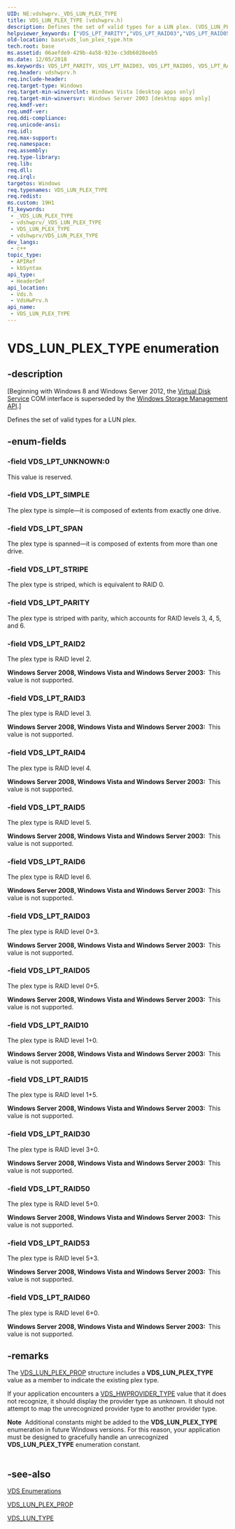 ```yaml
---
UID: NE:vdshwprv._VDS_LUN_PLEX_TYPE
title: VDS_LUN_PLEX_TYPE (vdshwprv.h)
description: Defines the set of valid types for a LUN plex. (VDS_LUN_PLEX_TYPE)
helpviewer_keywords: ["VDS_LPT_PARITY","VDS_LPT_RAID03","VDS_LPT_RAID05","VDS_LPT_RAID10","VDS_LPT_RAID15","VDS_LPT_RAID2","VDS_LPT_RAID3","VDS_LPT_RAID30","VDS_LPT_RAID4","VDS_LPT_RAID5","VDS_LPT_RAID50","VDS_LPT_RAID53","VDS_LPT_RAID6","VDS_LPT_RAID60","VDS_LPT_SIMPLE","VDS_LPT_SPAN","VDS_LPT_STRIPE","VDS_LPT_UNKNOWN","VDS_LUN_PLEX_TYPE","VDS_LUN_PLEX_TYPE enumeration [VDS]","base.vds_lun_plex_type","vds/VDS_LPT_PARITY","vds/VDS_LPT_RAID03","vds/VDS_LPT_RAID05","vds/VDS_LPT_RAID10","vds/VDS_LPT_RAID15","vds/VDS_LPT_RAID2","vds/VDS_LPT_RAID3","vds/VDS_LPT_RAID30","vds/VDS_LPT_RAID4","vds/VDS_LPT_RAID5","vds/VDS_LPT_RAID50","vds/VDS_LPT_RAID53","vds/VDS_LPT_RAID6","vds/VDS_LPT_RAID60","vds/VDS_LPT_SIMPLE","vds/VDS_LPT_SPAN","vds/VDS_LPT_STRIPE","vds/VDS_LPT_UNKNOWN","vds/VDS_LUN_PLEX_TYPE","vdshwprv/VDS_LPT_PARITY","vdshwprv/VDS_LPT_RAID03","vdshwprv/VDS_LPT_RAID05","vdshwprv/VDS_LPT_RAID10","vdshwprv/VDS_LPT_RAID15","vdshwprv/VDS_LPT_RAID2","vdshwprv/VDS_LPT_RAID3","vdshwprv/VDS_LPT_RAID30","vdshwprv/VDS_LPT_RAID4","vdshwprv/VDS_LPT_RAID5","vdshwprv/VDS_LPT_RAID50","vdshwprv/VDS_LPT_RAID53","vdshwprv/VDS_LPT_RAID6","vdshwprv/VDS_LPT_RAID60","vdshwprv/VDS_LPT_SIMPLE","vdshwprv/VDS_LPT_SPAN","vdshwprv/VDS_LPT_STRIPE","vdshwprv/VDS_LPT_UNKNOWN","vdshwprv/VDS_LUN_PLEX_TYPE"]
old-location: base\vds_lun_plex_type.htm
tech.root: base
ms.assetid: 06aefde9-429b-4a58-923e-c3db6028eeb5
ms.date: 12/05/2018
ms.keywords: VDS_LPT_PARITY, VDS_LPT_RAID03, VDS_LPT_RAID05, VDS_LPT_RAID10, VDS_LPT_RAID15, VDS_LPT_RAID2, VDS_LPT_RAID3, VDS_LPT_RAID30, VDS_LPT_RAID4, VDS_LPT_RAID5, VDS_LPT_RAID50, VDS_LPT_RAID53, VDS_LPT_RAID6, VDS_LPT_RAID60, VDS_LPT_SIMPLE, VDS_LPT_SPAN, VDS_LPT_STRIPE, VDS_LPT_UNKNOWN, VDS_LUN_PLEX_TYPE, VDS_LUN_PLEX_TYPE enumeration [VDS], base.vds_lun_plex_type, vds/VDS_LPT_PARITY, vds/VDS_LPT_RAID03, vds/VDS_LPT_RAID05, vds/VDS_LPT_RAID10, vds/VDS_LPT_RAID15, vds/VDS_LPT_RAID2, vds/VDS_LPT_RAID3, vds/VDS_LPT_RAID30, vds/VDS_LPT_RAID4, vds/VDS_LPT_RAID5, vds/VDS_LPT_RAID50, vds/VDS_LPT_RAID53, vds/VDS_LPT_RAID6, vds/VDS_LPT_RAID60, vds/VDS_LPT_SIMPLE, vds/VDS_LPT_SPAN, vds/VDS_LPT_STRIPE, vds/VDS_LPT_UNKNOWN, vds/VDS_LUN_PLEX_TYPE, vdshwprv/VDS_LPT_PARITY, vdshwprv/VDS_LPT_RAID03, vdshwprv/VDS_LPT_RAID05, vdshwprv/VDS_LPT_RAID10, vdshwprv/VDS_LPT_RAID15, vdshwprv/VDS_LPT_RAID2, vdshwprv/VDS_LPT_RAID3, vdshwprv/VDS_LPT_RAID30, vdshwprv/VDS_LPT_RAID4, vdshwprv/VDS_LPT_RAID5, vdshwprv/VDS_LPT_RAID50, vdshwprv/VDS_LPT_RAID53, vdshwprv/VDS_LPT_RAID6, vdshwprv/VDS_LPT_RAID60, vdshwprv/VDS_LPT_SIMPLE, vdshwprv/VDS_LPT_SPAN, vdshwprv/VDS_LPT_STRIPE, vdshwprv/VDS_LPT_UNKNOWN, vdshwprv/VDS_LUN_PLEX_TYPE
req.header: vdshwprv.h
req.include-header: 
req.target-type: Windows
req.target-min-winverclnt: Windows Vista [desktop apps only]
req.target-min-winversvr: Windows Server 2003 [desktop apps only]
req.kmdf-ver: 
req.umdf-ver: 
req.ddi-compliance: 
req.unicode-ansi: 
req.idl: 
req.max-support: 
req.namespace: 
req.assembly: 
req.type-library: 
req.lib: 
req.dll: 
req.irql: 
targetos: Windows
req.typenames: VDS_LUN_PLEX_TYPE
req.redist: 
ms.custom: 19H1
f1_keywords:
 - _VDS_LUN_PLEX_TYPE
 - vdshwprv/_VDS_LUN_PLEX_TYPE
 - VDS_LUN_PLEX_TYPE
 - vdshwprv/VDS_LUN_PLEX_TYPE
dev_langs:
 - c++
topic_type:
 - APIRef
 - kbSyntax
api_type:
 - HeaderDef
api_location:
 - Vds.h
 - VdsHwPrv.h
api_name:
 - VDS_LUN_PLEX_TYPE
---
```


# VDS_LUN_PLEX_TYPE enumeration


## -description

<p class="CCE_Message">[Beginning with Windows 8 and Windows Server 2012, the <a href="/windows/desktop/VDS/virtual-disk-service-portal">Virtual Disk Service</a> COM interface is superseded by the <a href="/previous-versions/windows/desktop/stormgmt/windows-storage-management-api-portal">Windows Storage Management API</a>.]

Defines the set of valid types for a LUN plex.

## -enum-fields

### -field VDS_LPT_UNKNOWN:0

This value is reserved.

### -field VDS_LPT_SIMPLE

The plex type is simple—it is composed of extents from exactly one drive.

### -field VDS_LPT_SPAN

The plex type is spanned—it is composed of extents from more than one drive.

### -field VDS_LPT_STRIPE

The plex type is striped, which is equivalent to RAID 0.

### -field VDS_LPT_PARITY

The plex type is striped with parity, which accounts for RAID levels 3, 4, 5, and 6.

### -field VDS_LPT_RAID2

The plex type is RAID level 2.

<b>Windows Server 2008, Windows Vista and Windows Server 2003:  </b>This value is not supported.

### -field VDS_LPT_RAID3

The plex type is RAID level 3.

<b>Windows Server 2008, Windows Vista and Windows Server 2003:  </b>This value is not supported.

### -field VDS_LPT_RAID4

The plex type is RAID level 4.

<b>Windows Server 2008, Windows Vista and Windows Server 2003:  </b>This value is not supported.

### -field VDS_LPT_RAID5

The plex type is RAID level 5.

<b>Windows Server 2008, Windows Vista and Windows Server 2003:  </b>This value is not supported.

### -field VDS_LPT_RAID6

The plex type is RAID level 6.

<b>Windows Server 2008, Windows Vista and Windows Server 2003:  </b>This value is not supported.

### -field VDS_LPT_RAID03

The plex type is RAID level 0+3.

<b>Windows Server 2008, Windows Vista and Windows Server 2003:  </b>This value is not supported.

### -field VDS_LPT_RAID05

The plex type is RAID level 0+5.

<b>Windows Server 2008, Windows Vista and Windows Server 2003:  </b>This value is not supported.

### -field VDS_LPT_RAID10

The plex type is RAID level 1+0.

<b>Windows Server 2008, Windows Vista and Windows Server 2003:  </b>This value is not supported.

### -field VDS_LPT_RAID15

The plex type is RAID level 1+5.

<b>Windows Server 2008, Windows Vista and Windows Server 2003:  </b>This value is not supported.

### -field VDS_LPT_RAID30

The plex type is RAID level 3+0.

<b>Windows Server 2008, Windows Vista and Windows Server 2003:  </b>This value is not supported.

### -field VDS_LPT_RAID50

The plex type is RAID level 5+0.

<b>Windows Server 2008, Windows Vista and Windows Server 2003:  </b>This value is not supported.

### -field VDS_LPT_RAID53

The plex type is RAID level 5+3.

<b>Windows Server 2008, Windows Vista and Windows Server 2003:  </b>This value is not supported.

### -field VDS_LPT_RAID60

The plex type is RAID level 6+0.

<b>Windows Server 2008, Windows Vista and Windows Server 2003:  </b>This value is not supported.

## -remarks

The  <a href="/windows/desktop/api/vdshwprv/ns-vdshwprv-vds_lun_plex_prop">VDS_LUN_PLEX_PROP</a> structure includes a <b>VDS_LUN_PLEX_TYPE</b> value as a member to indicate the existing plex type.

If your application encounters a <a href="/windows/desktop/api/vdshwprv/ne-vdshwprv-vds_hwprovider_type">VDS_HWPROVIDER_TYPE</a> value that it does not recognize, it should display the provider type as unknown. It should not attempt to map the unrecognized provider type to another provider type.

<div class="alert"><b>Note</b>  Additional constants might be added to the <b>VDS_LUN_PLEX_TYPE</b> enumeration in future Windows versions. For this reason, your application must be designed to gracefully handle an unrecognized <b>VDS_LUN_PLEX_TYPE</b> enumeration constant.</div>
<div> </div>

## -see-also

<a href="/windows/desktop/VDS/vds-enumerations">VDS Enumerations</a>



<a href="/windows/desktop/api/vdshwprv/ns-vdshwprv-vds_lun_plex_prop">VDS_LUN_PLEX_PROP</a>



<a href="/windows/desktop/api/vdshwprv/ne-vdshwprv-vds_lun_type">VDS_LUN_TYPE</a>
